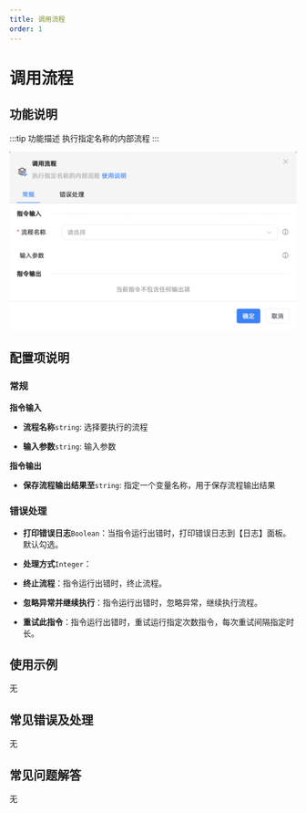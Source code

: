 ```yaml
---
title: 调用流程
order: 1
---
```


# 调用流程

## 功能说明

:::tip 功能描述
执行指定名称的内部流程
:::

![调用流程](../../assets/调用流程_command.png)

## 配置项说明

### 常规

**指令输入**

- **流程名称**`string`: 选择要执行的流程

- **输入参数**`string`: 输入参数


**指令输出**

- **保存流程输出结果至**`string`: 指定一个变量名称，用于保存流程输出结果

### 错误处理

- **打印错误日志**`Boolean`：当指令运行出错时，打印错误日志到【日志】面板。默认勾选。

- **处理方式**`Integer`：

 - **终止流程**：指令运行出错时，终止流程。

 - **忽略异常并继续执行**：指令运行出错时，忽略异常，继续执行流程。

 - **重试此指令**：指令运行出错时，重试运行指定次数指令，每次重试间隔指定时长。

## 使用示例
无

## 常见错误及处理

无

## 常见问题解答

无

